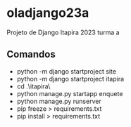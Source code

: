# oladjango23a
Projeto de Django Itapira 2023 turma a

## Comandos
- python -m django startproject site
- python -m django startproject itapira
- cd .\itapira\
- python manage.py startapp enquete
- python manage.py runserver
- pip freeze > requirements.txt
- pip install > requirements.txt